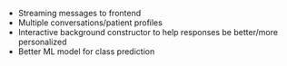 - Streaming messages to frontend
- Multiple conversations/patient profiles
- Interactive background constructor to help responses be better/more personalized
- Better ML model for class prediction